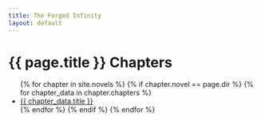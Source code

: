 ```yaml
---
title: The Forged Infinity
layout: default
---
```


<h1>{{ page.title }} Chapters</h1>

<ul>
  {% for chapter in site.novels %}
    {% if chapter.novel == page.dir %}
        {% for chapter_data in chapter.chapters %}
            <li><a href="{{ chapter_data.url }}">{{ chapter_data.title }}</a></li>
        {% endfor %}
    {% endif %}
  {% endfor %}
</ul>